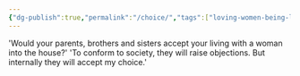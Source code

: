 ```yaml
---
{"dg-publish":true,"permalink":"/choice/","tags":["loving-women-being-lesbian-in-unprivileged-india"],"created":"","updated":""}
---
```


'Would your parents, brothers and sisters accept your living with a woman into the house?' 
'To conform to society, they will raise objections. But internally they will accept my choice.'